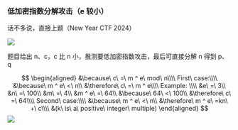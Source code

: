 ### 低加密指数分解攻击（e 较小）

话不多说，直接上题（New Year CTF 2024）

![](https://pic1.imgdb.cn/item/67865e5ed0e0a243d4f43b9b.jpg)

题目给出 n、c，c 比 n 小，推测要低加密指数攻击，最后可直接分解 n 得到 p、q

$$
\begin{aligned}
&\because\ c\ =\ m ^ e\ mod\ n\\\\
First\ case:\\\\
&\because\ m ^ e\ <\ n\\
&\therefore\ c\ =\ m ^ e\\\\
Example: \\\\
&e\ =\ 3\\
&n\ =\ 100\\
&m\ =\ 4\\
&m ^ e\ =\ 64\\
&\because\ 64\ <\ 100\\
&\therefore\ c\ =\ 64\\\\
Second\ case:\\\\
&\because\ m ^ e\ <\ n\\
&\therefore\ m ^ e\ =kn\ +\ c\\\\
&(k\ is\ a\ positive\ integer\ multiple)
\end{aligned}
$$
![](https://pic1.imgdb.cn/item/678671b5d0e0a243d4f4406d.jpg)